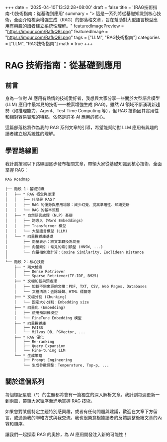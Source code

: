 +++
date = '2025-04-10T13:32:28+08:00'
draft = false
title = '(RAG技術指南-1)技術指南：從基礎到應用'
summary = "> 這是一系列將從基礎知識到核心技術，全面介紹檢索增強生成（RAG）的部落格文章，旨在幫助對大型語言模型應用有興趣的讀者建立系統性理解。"
featuredImagePreview = "https://imgur.com/RafkQ8I.png"
featuredImage = "https://imgur.com/RafkQ8I.png"
tags = ["LLM", "RAG技術指南"]
categories = ["LLM", "RAG技術指南"]
math = true
+++

# RAG 技術指南：從基礎到應用

## 前言

身為一位對 AI 應用有熱情的技術愛好者，我想與大家分享一些關於大型語言模型 (LLM) 應用中最常見的技術——檢索增強生成 (RAG)。雖然 AI 領域不斷湧現新趨勢（如推理能力、Agent、Test Time Computing 等），但 RAG 技術因其實用性和相對容易實現的特點，依然是許多 AI 應用的核心。

這篇部落格將作為我的 RAG 系列文章的引導，希望能幫助對 LLM 應用有興趣的讀者建立起系統性的理解。

## 學習路線圖

我計劃按照以下路線圖逐步發布相關文章，帶領大家從基礎知識到核心技術，全面掌握 RAG：

```
RAG Roadmap

├── 階段 1：基礎知識
│   ├── * RAG 概念與原理
│   │   ├── 什麼是 RAG？
│   │   ├── RAG 的優勢與應用場景：減少幻覺、提高準確性、知識更新
│   │   └── RAG 的基本流程
│   ├── * 自然語言處理 (NLP) 基礎
│   │   ├── 詞嵌入 (Word Embeddings)
│   │   ├── Transformer 模型
│   │   └── 大型語言模型 (LLM)
│   └── * 向量數據庫基礎
│       ├── 向量表示：將文本轉換為向量
│       ├── 向量索引：常見的索引類型 (HNSW, ...)
│       └── 向量相似度計算：Cosine Similarity, Euclidean Distance
│
└── 階段 2：核心技術
    ├── * 兩大檢索
    │   ├── Dense Retriever
    │   └── Sparse Retriever(TF-IDF, BM25)
    ├── * 文檔加載與預處理
    │   ├── 加載不同來源的文檔：PDF, TXT, CSV, Web Pages, Databases
    │   └── 文檔清洗：去除噪聲、HTML 標籤等
    ├── * 文檔分割 (Chunking)
    │   └── 固定大小分割：Embedding size
    ├── * 向量化 (Embedding)
    │   ├── 使用預訓練模型
    │   └── FineTune Embedding 模型
    ├── * 向量數據庫
    │   ├── FAISS
    │   └── Milvus DB, PGVector, ...
    ├── * RAG 優化
    │   ├── Re-ranking
    │   ├── Query Expansion
    │   └── Fine-tuning LLM
    └── * 生成策略
        ├── Prompt Engineering
        └── 生成參數調整：Temperature, Top-p, ...
```

## 關於這個系列

每個標記星號（*）的主題都將會有一篇獨立的深入解析文章。我計劃每週更新一到兩篇，帶領大家循序漸進地掌握 RAG 技術。

如果您對某個特定主題特別感興趣，或者有任何問題與建議，歡迎在文章下方留言，或通過我的聯絡方式與我交流。我也很樂意根據讀者的反饋調整後續文章的內容和順序。

讓我們一起探索 RAG 的奧妙，為 AI 應用開發注入新的可能性！
